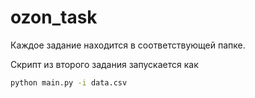 # ozon_task
Каждое задание находится в соответствующей папке.

Скрипт из второго задания запускается как
```bash
python main.py -i data.csv
```
